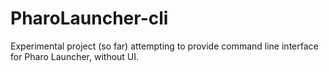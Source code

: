 # PharoLauncher-cli
Experimental project (so far) attempting to provide command line interface for Pharo Launcher, without UI.

